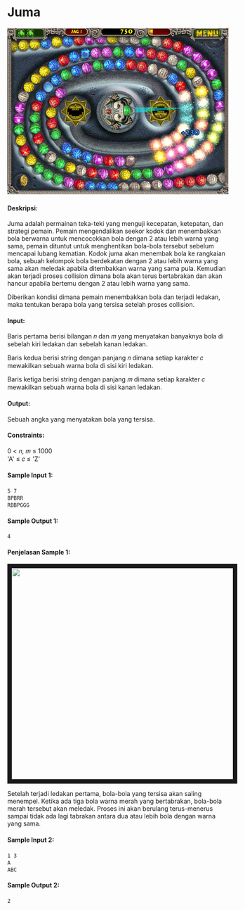 # Juma
<p align="center">
  <img src="https://github.com/kaylanFairuz/SD24/blob/main/Modul%201/assets/juma.png"/>
</p>

#### Deskripsi: 
Juma adalah permainan teka-teki yang menguji kecepatan, ketepatan, dan strategi pemain. Pemain mengendalikan seekor kodok dan menembakkan bola berwarna untuk mencocokkan bola dengan 2 atau lebih warna yang sama, pemain dituntut untuk menghentikan bola-bola tersebut sebelum mencapai lubang kematian. Kodok juma akan menembak bola ke rangkaian bola, sebuah kelompok bola berdekatan dengan 2 atau lebih warna yang sama akan meledak apabila ditembakkan warna yang sama pula. Kemudian akan terjadi proses collision dimana bola akan terus bertabrakan dan akan hancur apabila bertemu dengan 2 atau lebih warna yang sama.

Diberikan kondisi dimana pemain menembakkan bola dan terjadi ledakan, maka tentukan berapa bola yang tersisa setelah proses collision.

#### Input:
Baris pertama berisi bilangan 𝑛 dan 𝑚 yang menyatakan banyaknya bola di sebelah kiri ledakan dan sebelah kanan ledakan.

Baris kedua berisi string dengan panjang 𝑛 dimana setiap karakter 𝑐 mewakilkan sebuah warna bola di sisi kiri ledakan.

Baris ketiga berisi string dengan panjang 𝑚 dimana setiap karakter 𝑐 mewakilkan sebuah warna bola di sisi kanan ledakan.

#### Output:
Sebuah angka yang menyatakan bola yang tersisa.

#### Constraints:
0 < 𝑛, 𝑚 ≤ 1000<br>
'A' ≤ 𝑐 ≤ 'Z'

#### Sample Input 1:
```
5 7
BPBRR
RBBPGGG
```

#### Sample Output 1:
```
4
```

#### Penjelasan Sample 1:
<p align="center">
  <img src="https://github.com/kaylanFairuz/Archive/assets/162039500/d8eba607-4df1-4073-bd91-3ed547d4ff0d" width="640" height="480" border="10"/>
</p>

Setelah terjadi ledakan pertama, bola-bola yang tersisa akan saling menempel. Ketika ada tiga bola warna merah yang bertabrakan, bola-bola merah tersebut akan meledak. Proses ini akan berulang terus-menerus sampai tidak ada lagi tabrakan antara dua atau lebih bola dengan warna yang sama.

#### Sample Input 2:
```
1 3
A
ABC
```

#### Sample Output 2:
```
2
```
